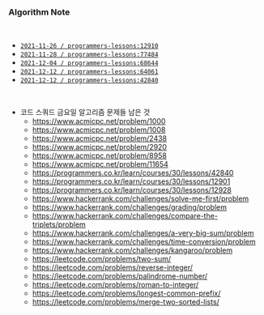 ### **Algorithm Note**

<br>

- [`2021-11-26 / programmers-lessons:12910`](note/p12910.js)
- [`2021-11-28 / programmers-lessons:77484`](note/p77484.js)
- [`2021-12-04 / programmers-lessons:68644`](note/p68644.js)
- [`2021-12-12 / programmers-lessons:64061`](note/p64061.js)
- [`2021-12-12 / programmers-lessons:42840`](note/p42840.js)

<br>

- 코드 스쿼드 금요일 알고리즘 문제들 남은 것
  - https://www.acmicpc.net/problem/1000
  - https://www.acmicpc.net/problem/1008
  - https://www.acmicpc.net/problem/2438
  - https://www.acmicpc.net/problem/2920
  - https://www.acmicpc.net/problem/8958
  - https://www.acmicpc.net/problem/11654
  - https://programmers.co.kr/learn/courses/30/lessons/42840
  - https://programmers.co.kr/learn/courses/30/lessons/12901
  - https://programmers.co.kr/learn/courses/30/lessons/12928
  - https://www.hackerrank.com/challenges/solve-me-first/problem
  - https://www.hackerrank.com/challenges/grading/problem
  - https://www.hackerrank.com/challenges/compare-the-triplets/problem
  - https://www.hackerrank.com/challenges/a-very-big-sum/problem
  - https://www.hackerrank.com/challenges/time-conversion/problem
  - https://www.hackerrank.com/challenges/kangaroo/problem
  - https://leetcode.com/problems/two-sum/
  - https://leetcode.com/problems/reverse-integer/
  - https://leetcode.com/problems/palindrome-number/
  - https://leetcode.com/problems/roman-to-integer/
  - https://leetcode.com/problems/longest-common-prefix/
  - https://leetcode.com/problems/merge-two-sorted-lists/
